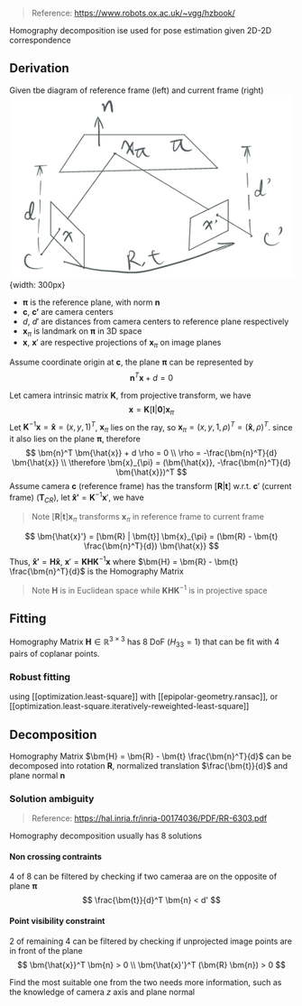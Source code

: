 
> Reference: https://www.robots.ox.ac.uk/~vgg/hzbook/

Homography decomposition ise used for pose estimation given 2D-2D correspondence

## Derivation
Given tbe diagram of reference frame (left) and current frame (right)
![](/assets/images/2022-05-12-10-09-24.png){width: 300px}

- $\bm{\pi}$ is the reference plane, with norm $\bm{n}$
- $\bm{c}$, $\bm{c'}$ are camera centers
- $d$, $d'$ are distances from camera centers to reference plane respectively
- $\bm{x}_{\pi}$ is landmark on $\bm{\pi}$ in 3D space
- $\bm{x}$, $\bm{x}'$ are respective projections of $\bm{x}_{\pi}$ on image planes

Assume coordinate origin at $\bm{c}$, the plane $\bm{\pi}$ can be represented by 
$$
\bm{n}^T \bm{x} + d = 0
$$

Let camera intrinsic matrix $\bm{K}$, from projective transform, we have
$$
\bm{x} = \bm{K} [\bm{I}|\bm{0}] \bm{x}_{\pi}
$$
Let $\bm{K}^{-1} \bm{x} = \bm{\hat{x}} = (x, y, 1)^T$, $\bm{x}_{\pi}$ lies on the ray, so $\bm{x}_{\pi} = (x, y, 1, \rho)^T = (\bm{\hat{x}}, \rho)^T$. since it also lies on the plane $\bm{\pi}$, therefore
$$
\bm{n}^T \bm{\hat{x}} + d \rho = 0 \\
\rho = -\frac{\bm{n}^T}{d} \bm{\hat{x}}
\\
\therefore \bm{x}_{\pi} = (\bm{\hat{x}}, -\frac{\bm{n}^T}{d} \bm{\hat{x}})^T
$$
Assume camera $\bm{c}$ (reference frame) has the transform $[\bm{R} | \bm{t}]$ w.r.t. $\bm{c}'$ (current frame) ($\bm{T}_{CR}$), let $\bm{\hat{x}'} = \bm{K}^{-1} \bm{x}'$, we have

> Note $[\bm{R} | \bm{t}] \bm{x}_{\pi}$ transforms $\bm{x}_{\pi}$ in reference frame to current frame

$$
\bm{\hat{x}'} = [\bm{R} | \bm{t}] \bm{x}_{\pi} = (\bm{R} - \bm{t} \frac{\bm{n}^T}{d}) \bm{\hat{x}}
$$
Thus, $\bm{\hat{x}'} = \bm{H} \bm{\hat{x}}$, $\bm{x}' = \bm{KHK}^{-1} \bm{x}$ where $\bm{H} = \bm{R} - \bm{t} \frac{\bm{n}^T}{d}$ is the Homography Matrix

> Note $\bm{H}$ is in Euclidean space while $\bm{KHK}^{-1}$ is in projective space

## Fitting
Homography Matrix $\bm{H} \in \mathbb{R}^{3 \times 3}$ has 8 DoF ($H_{33} = 1$) that can be fit with 4 pairs of coplanar points.

### Robust fitting
using
[[optimization.least-square]] with [[epipolar-geometry.ransac]], or [[optimization.least-square.iteratively-reweighted-least-square]]

## Decomposition
Homography Matrix $\bm{H} = \bm{R} - \bm{t} \frac{\bm{n}^T}{d}$ can be decomposed into rotation $\bm{R}$, normalized translation $\frac{\bm{t}}{d}$ and plane normal $\bm{n}$

### Solution ambiguity
> Reference: https://hal.inria.fr/inria-00174036/PDF/RR-6303.pdf

Homography decomposition usually has 8 solutions

#### Non crossing contraints
4 of 8 can be filtered by checking if two cameraa are on the opposite of plane $\bm{\pi}$
$$
\frac{\bm{t}}{d}^T \bm{n} < d'
$$

#### Point visibility constraint
2 of remaining 4 can be filtered by checking if unprojected image points are in front of the plane
$$
\bm{\hat{x}}^T \bm{n} > 0
\\
\bm{\hat{x}'}^T (\bm{R} \bm{n}) > 0
$$

Find the most suitable one from the two needs more information, such as the knowledge of camera $z$ axis and plane normal